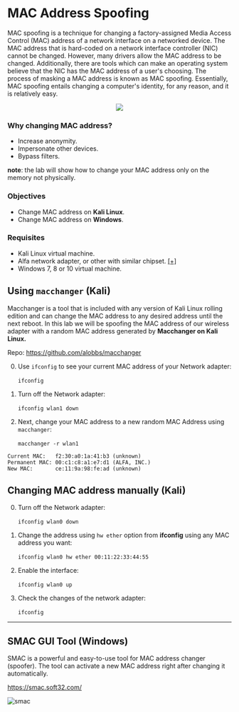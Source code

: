 # MAC Address Spoofing
MAC spoofing is a technique for changing a factory-assigned Media Access Control (MAC) address of a network interface on a networked device. The MAC address that is hard-coded on a network interface controller (NIC) cannot be changed. However, many drivers allow the MAC address to be changed. Additionally, there are tools which can make an operating system believe that the NIC has the MAC address of a user's choosing. The process of masking a MAC address is known as MAC spoofing. Essentially, MAC spoofing entails changing a computer's identity, for any reason, and it is relatively easy.

<p align="center">
  <img src="https://d5ngkkf53wl41.cloudfront.net/tutorials/ethical-hacking/mac-address-spoofing.png" />
</p>

### Why changing MAC address?
* Increase anonymity.
* Impersonate other devices.
* Bypass filters.

**note**: the lab will show how to change your MAC address only on the memory not physically.

### Objectives
* Change MAC address on **Kali Linux**.
* Change MAC address on **Windows**.

### Requisites
* Kali Linux virtual machine.
* Alfa network adapter, or other with similar chipset. [[+]](https://kennyvn.com/best-wireless-adapters-kali-linux/)
* Windows 7, 8 or 10 virtual machine.

## Using `macchanger` (Kali)
Macchanger is a tool that is included with any version of Kali Linux rolling edition and can change the MAC address to any desired address until the next reboot. In this lab we will be spoofing the MAC address of our wireless adapter with a random MAC address generated by **Macchanger on Kali Linux.**

Repo: https://github.com/alobbs/macchanger

0. Use `ifconfig` to see your current MAC address of your Network adapter:<br><br>
`ifconfig`

1. Turn off the Network adapter:<br><br>
`ifconfig wlan1 down`

2. Next, change your MAC address to a new random MAC Address using `macchanger`:<br><br>
`macchanger -r wlan1`

```
Current MAC:   f2:30:a0:1a:41:b3 (unknown)
Permanent MAC: 00:c1:c8:a1:e7:d1 (ALFA, INC.)
New MAC:       ce:11:9a:98:fe:ad (unknown)
```

## Changing MAC address manually (Kali)
0. Turn off the Network adapter:<br><br>
`ifconfig wlan0 down`

1. Change the address using `hw ether` option from **ifconfig** using any MAC address you want:<br><br>
`ifconfig wlan0 hw ether 00:11:22:33:44:55`

2. Enable the interface:<br><br>
`ifconfig wlan0 up`

3. Check the changes of the network adapter:<br><br>
`ifconfig`

***
## SMAC GUI Tool (Windows)
SMAC is a powerful and easy-to-use tool for MAC address changer (spoofer). The tool can activate a new MAC address right after changing it automatically.

https://smac.soft32.com/

![smac](https://thegeekpage.com/wp-content/uploads/2016/05/mac-address-changer-tool.gif)
